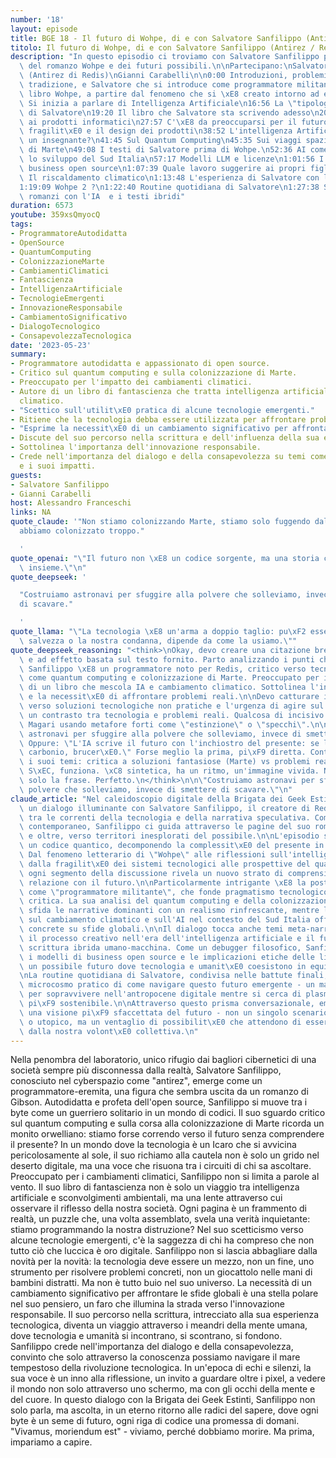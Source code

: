 ```yaml
---
number: '18'
layout: episode
title: BGE 18 - Il futuro di Wohpe, di e con Salvatore Sanfilippo (Antirez / Redis)
titolo: Il futuro di Wohpe, di e con Salvatore Sanfilippo (Antirez / Redis)
description: "In questo episodio ci troviamo con Salvatore Sanfilippo per parlare\
  \ del romanzo Wohpe e dei futuri possibili.\n\nPartecipano:\nSalvatore Sanfilippo\
  \ (Antirez di Redis)\nGianni Carabelli\n\n0:00 Introduzioni, problemi d'audio come\
  \ tradizione, e Salvatore che si introduce come programmatore militante\n6:45 Sul\
  \ libro Wohpe, a partire dal fenomeno che si \xE8 creato intorno ad esso\n12:42\
  \ Si inizia a parlare di Intelligenza Artificiale\n16:56 La \"tipologia umana\"\
  \ di Salvatore\n19:20 Il libro che Salvatore sta scrivendo adesso\n20:33 Una critica\
  \ ai prodotti informatici\n27:57 C'\xE8 da preoccuparsi per il futuro?\n35:22 Sulla\
  \ fragilit\xE0 e il design dei prodotti\n38:52 L'intelligenza Artificiale sostituir\xE0\
  \ un insegnante?\n41:45 Sul Quantum Computing\n45:35 Sui viaggi spaziali e colonizzazione\
  \ di Marte\n49:08 I testi di Salvatore prima di Wohpe.\n52:36 AI come volano per\
  \ lo sviluppo del Sud Italia\n57:17 Modelli LLM e licenze\n1:01:56 I modelli di\
  \ business open source\n1:07:39 Quale lavoro suggerire ai propri figli\n1:09:09\
  \ Il riscaldamento climatico\n1:13:48 L'esperienza di Salvatore con le reti neurali\n\
  1:19:09 Wohpe 2 ?\n1:22:40 Routine quotidiana di Salvatore\n1:27:38 Sullo scrivere\
  \ romanzi con l'IA  e i testi ibridi"
duration: 6573
youtube: 359xsQmyocQ
tags:
- ProgrammatoreAutodidatta
- OpenSource
- QuantumComputing
- ColonizzazioneMarte
- CambiamentiClimatici
- Fantascienza
- IntelligenzaArtificiale
- TecnologieEmergenti
- InnovazioneResponsabile
- CambiamentoSignificativo
- DialogoTecnologico
- ConsapevolezzaTecnologica
date: '2023-05-23'
summary:
- Programmatore autodidatta e appassionato di open source.
- Critico sul quantum computing e sulla colonizzazione di Marte.
- Preoccupato per l'impatto dei cambiamenti climatici.
- Autore di un libro di fantascienza che tratta intelligenza artificiale e cambiamento
  climatico.
- "Scettico sull'utilit\xE0 pratica di alcune tecnologie emergenti."
- Ritiene che la tecnologia debba essere utilizzata per affrontare problemi reali.
- "Esprime la necessit\xE0 di un cambiamento significativo per affrontare sfide globali."
- Discute del suo percorso nella scrittura e dell'influenza della sua esperienza tecnologica.
- Sottolinea l'importanza dell'innovazione responsabile.
- Crede nell'importanza del dialogo e della consapevolezza su temi come la tecnologia
  e i suoi impatti.
guests:
- Salvatore Sanfilippo
- Gianni Carabelli
host: Alessandro Franceschi
links: NA
quote_claude: '"Non stiamo colonizzando Marte, stiamo solo fuggendo dalla Terra che
  abbiamo colonizzato troppo."

  '
quote_openai: "\"Il futuro non \xE8 un codice sorgente, ma una storia che scriviamo\
  \ insieme.\"\n"
quote_deepseek: '

  "Costruiamo astronavi per sfuggire alla polvere che solleviamo, invece di smettere
  di scavare."

  '
quote_llama: "\"La tecnologia \xE8 un'arma a doppio taglio: pu\xF2 essere la nostra\
  \ salvezza o la nostra condanna, dipende da come la usiamo.\""
quote_deepseek_reasoning: "<think>\nOkay, devo creare una citazione breve, memorabile\
  \ e ad effetto basata sul testo fornito. Parto analizzando i punti chiave.\n\nSalvatore\
  \ Sanfilippo \xE8 un programmatore noto per Redis, critico verso tecnologie emergenti\
  \ come quantum computing e colonizzazione di Marte. Preoccupato per il clima, autore\
  \ di un libro che mescola IA e cambiamento climatico. Sottolinea l'innovazione responsabile\
  \ e la necessit\xE0 di affrontare problemi reali.\n\nDevo catturare il suo scetticismo\
  \ verso soluzioni tecnologiche non pratiche e l'urgenza di agire sul clima. Forse\
  \ un contrasto tra tecnologia e problemi reali. Qualcosa di incisivo e provocatorio.\
  \ Magari usando metafore forti come \"estinzione\" o \"specchi\".\n\nProvo: \"Costruiamo\
  \ astronavi per sfuggire alla polvere che solleviamo, invece di smettere di scavare.\"\
  \ Oppure: \"L'IA scrive il futuro con l'inchiostro del presente: se la pagina \xE8\
  \ carbonio, brucer\xE0.\" Forse meglio la prima, pi\xF9 diretta. Controllo se rispecchia\
  \ i suoi temi: critica a soluzioni fantasiose (Marte) vs problemi reali (clima).\
  \ S\xEC, funziona. \xC8 sintetica, ha un ritmo, un'immagine vivida. Non cito l'autore,\
  \ solo la frase. Perfetto.\n</think>\n\n\"Costruiamo astronavi per sfuggire alla\
  \ polvere che solleviamo, invece di smettere di scavare.\"\n"
claude_article: "Nel caleidoscopio digitale della Brigata dei Geek Estinti, emerge\
  \ un dialogo illuminante con Salvatore Sanfilippo, il creatore di Redis, che naviga\
  \ tra le correnti della tecnologia e della narrativa speculativa. Come un oracolo\
  \ contemporaneo, Sanfilippo ci guida attraverso le pagine del suo romanzo \"Wohpe\"\
  \ e oltre, verso territori inesplorati del possibile.\n\nL'episodio si snoda come\
  \ un codice quantico, decomponendo la complessit\xE0 del presente in moduli comprensibili.\
  \ Dal fenomeno letterario di \"Wohpe\" alle riflessioni sull'intelligenza artificiale,\
  \ dalla fragilit\xE0 dei sistemi tecnologici alle prospettive del quantum computing,\
  \ ogni segmento della discussione rivela un nuovo strato di comprensione della nostra\
  \ relazione con il futuro.\n\nParticolarmente intrigante \xE8 la postura di Sanfilippo\
  \ come \"programmatore militante\", che fonde pragmatismo tecnologico e visione\
  \ critica. La sua analisi del quantum computing e della colonizzazione di Marte\
  \ sfida le narrative dominanti con un realismo rinfrescante, mentre le sue riflessioni\
  \ sul cambiamento climatico e sull'AI nel contesto del Sud Italia offrono prospettive\
  \ concrete su sfide globali.\n\nIl dialogo tocca anche temi meta-narrativi, esplorando\
  \ il processo creativo nell'era dell'intelligenza artificiale e il futuro della\
  \ scrittura ibrida umano-macchina. Come un debugger filosofico, Sanfilippo esamina\
  \ i modelli di business open source e le implicazioni etiche delle licenze AI, delineando\
  \ un possibile futuro dove tecnologia e umanit\xE0 coesistono in equilibrio dinamico.\n\
  \nLa routine quotidiana di Salvatore, condivisa nelle battute finali, serve come\
  \ microcosmo pratico di come navigare questo futuro emergente - un manuale d'uso\
  \ per sopravvivere nell'antropocene digitale mentre si cerca di plasmare un domani\
  \ pi\xF9 sostenibile.\n\nAttraverso questo prisma conversazionale, emergiamo con\
  \ una visione pi\xF9 sfaccettata del futuro - non un singolo scenario distopico\
  \ o utopico, ma un ventaglio di possibilit\xE0 che attendono di essere codificate\
  \ dalla nostra volont\xE0 collettiva.\n"
---
```

Nella penombra del laboratorio, unico rifugio dai bagliori cibernetici di una società sempre più disconnessa dalla realtà, Salvatore Sanfilippo, conosciuto nel cyberspazio come "antirez", emerge come un programmatore-eremita, una figura che sembra uscita da un romanzo di Gibson. Autodidatta e profeta dell'open source, Sanfilippo si muove tra i byte come un guerriero solitario in un mondo di codici.
Il suo sguardo critico sul quantum computing e sulla corsa alla colonizzazione di Marte ricorda un monito orwelliano: stiamo forse correndo verso il futuro senza comprendere il presente? In un mondo dove la tecnologia è un Icaro che si avvicina pericolosamente al sole, il suo richiamo alla cautela non è solo un grido nel deserto digitale, ma una voce che risuona tra i circuiti di chi sa ascoltare.
Preoccupato per i cambiamenti climatici, Sanfilippo non si limita a parole al vento. Il suo libro di fantascienza non è solo un viaggio tra intelligenza artificiale e sconvolgimenti ambientali, ma una lente attraverso cui osservare il riflesso della nostra società. Ogni pagina è un frammento di realtà, un puzzle che, una volta assemblato, svela una verità inquietante: stiamo programmando la nostra distruzione?
Nel suo scetticismo verso alcune tecnologie emergenti, c'è la saggezza di chi ha compreso che non tutto ciò che luccica è oro digitale. Sanfilippo non si lascia abbagliare dalla novità per la novità: la tecnologia deve essere un mezzo, non un fine, uno strumento per risolvere problemi concreti, non un giocattolo nelle mani di bambini distratti.
Ma non è tutto buio nel suo universo. La necessità di un cambiamento significativo per affrontare le sfide globali è una stella polare nel suo pensiero, un faro che illumina la strada verso l'innovazione responsabile. Il suo percorso nella scrittura, intrecciato alla sua esperienza tecnologica, diventa un viaggio attraverso i meandri della mente umana, dove tecnologia e umanità si incontrano, si scontrano, si fondono.
Sanfilippo crede nell'importanza del dialogo e della consapevolezza, convinto che solo attraverso la conoscenza possiamo navigare il mare tempestoso della rivoluzione tecnologica. In un'epoca di echi e silenzi, la sua voce è un inno alla riflessione, un invito a guardare oltre i pixel, a vedere il mondo non solo attraverso uno schermo, ma con gli occhi della mente e del cuore.
In questo dialogo con la Brigata dei Geek Estinti, Sanfilippo non solo parla, ma ascolta, in un eterno ritorno alle radici del sapere, dove ogni byte è un seme di futuro, ogni riga di codice una promessa di domani. "Vivamus, moriendum est" - viviamo, perché dobbiamo morire. Ma prima, impariamo a capire.